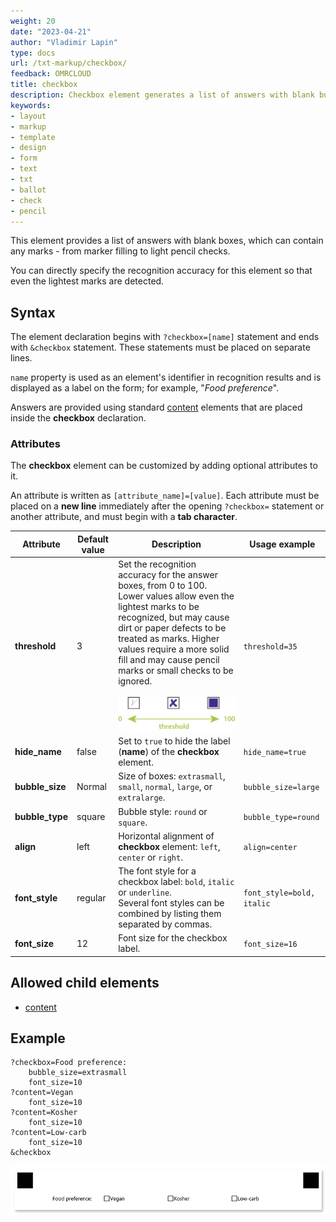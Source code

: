 ```yaml
---
weight: 20
date: "2023-04-21"
author: "Vladimir Lapin"
type: docs
url: /txt-markup/checkbox/
feedback: OMRCLOUD
title: checkbox
description: Checkbox element generates a list of answers with blank bubbles that can accommodate any kind of marks.
keywords:
- layout
- markup
- template
- design
- form
- text
- txt
- ballot
- check
- pencil
---
```


This element provides a list of answers with blank boxes, which can contain any marks - from marker filling to light pencil checks.

You can directly specify the recognition accuracy for this element so that even the lightest marks are detected.

## Syntax

The element declaration begins with `?checkbox=[name]` statement and ends with `&checkbox` statement. These statements must be placed on separate lines.

`name` property is used as an element's identifier in recognition results and is displayed as a label on the form; for example, "_Food preference_".

Answers are provided using standard [content](/omr/txt-markup/content/) elements that are placed inside the **checkbox** declaration.

### Attributes

The **checkbox** element can be customized by adding optional attributes to it.

An attribute is written as `[attribute_name]=[value]`. Each attribute must be placed on a **new line** immediately after the opening `?checkbox=` statement or another attribute, and must begin with a **tab character**.

Attribute | Default value | Description | Usage example
--------- | ------------- | ----------- | -------------
**threshold** | 3 | Set the recognition accuracy for the answer boxes, from 0 to 100. Lower values allow even the lightest marks to be recognized, but may cause dirt or paper defects to be treated as marks. Higher values require a more solid fill and may cause pencil marks or small checks to be ignored.<br /><br />![Checkbox threshold](checkbox-threshold.png) | `threshold=35`
**hide_name** | false | Set to `true` to hide the label (**name**) of the **checkbox** element. | `hide_name=true`
**bubble_size** | Normal | Size of boxes: `extrasmall`, `small`, `normal`, `large`, or `extralarge`. | `bubble_size=large`
**bubble_type** | square | Bubble style: `round` or `square`. | `bubble_type=round`
**align** | left | Horizontal alignment of **checkbox** element: `left`, `center` or `right`. | `align=center`
**font_style** | regular | The font style for a checkbox label: `bold`, `italic` or `underline`.<br />Several font styles can be combined by listing them separated by commas. | `font_style=bold, italic`
**font_size** | 12 | Font size for the checkbox label. | `font_size=16`

## Allowed child elements

- [content](/omr/txt-markup/content/)

## Example

```
?checkbox=Food preference:
	bubble_size=extrasmall
	font_size=10
?content=Vegan
	font_size=10
?content=Kosher
	font_size=10
?content=Low-carb
	font_size=10
&checkbox
```

![Checkbox example](checkbox-example.png)
